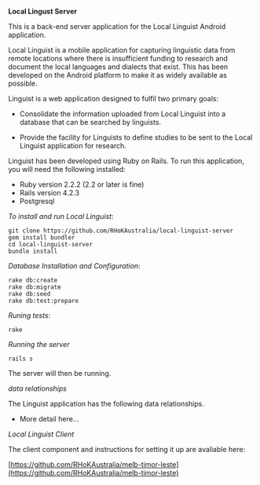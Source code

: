**Local Lingust Server**

This is a back-end server application for the Local Linguist Android application.

Local Linguist is a mobile application for capturing linguistic data from remote locations where there is insufficient funding to research and document the local languages and dialects that exist. This has been developed on the Android platform to make it as widely available as possible.

Linguist is a web application designed to fulfil two primary goals:

* Consolidate the information uploaded from Local Linguist into a database that can be searched by linguists.

* Provide the facility for Linguists to define studies to be sent to the Local Linguist application for research.


Linguist has been developed using Ruby on Rails. To run this application, you will need the following installed:

* Ruby version 2.2.2 (2.2 or later is fine)
* Rails version 4.2.3
* Postgresql

*To install and run Local Linguist*:

    git clone https://github.com/RHoKAustralia/local-linguist-server
    gem install bundler
    cd local-linguist-server
    bundle install

*Database Installation and Configuration*:

    rake db:create
    rake db:migrate
    rake db:seed
    rake db:test:prepare

*Runing tests*:

    rake

*Running the server*

    rails s

The server will then be running.

*data relationships*

The Linguist application has the following data relationships.

* More detail here...

*Local Linguist Client*

The client component and instructions for setting it up are avaliable here:

[https://github.com/RHoKAustralia/melb-timor-leste](https://github.com/RHoKAustralia/melb-timor-leste)
